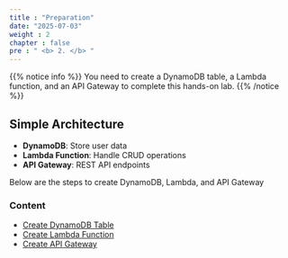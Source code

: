 ```yaml
---
title : "Preparation"
date: "2025-07-03" 
weight : 2 
chapter : false
pre : " <b> 2. </b> "
---
```


{{% notice info %}}
You need to create a DynamoDB table, a Lambda function, and an API Gateway to complete this hands-on lab.
{{% /notice %}}

## Simple Architecture
- **DynamoDB**: Store user data
- **Lambda Function**: Handle CRUD operations
- **API Gateway**: REST API endpoints

Below are the steps to create DynamoDB, Lambda, and API Gateway

### Content
  - [Create DynamoDB Table](2.1-createdynamodb/)
  - [Create Lambda Function](2.2-createlambda/)
  - [Create API Gateway](2.3-createapigatway/)

  
